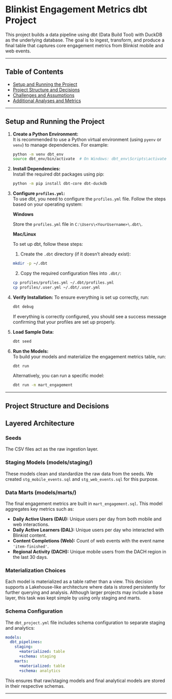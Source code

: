 # Blinkist Engagement Metrics dbt Project

This project builds a data pipeline using dbt (Data Build Tool) with DuckDB as the underlying database. The goal is to ingest, transform, and produce a final table that captures core engagement metrics from Blinkist mobile and web events.

---

## Table of Contents

- [Setup and Running the Project](#setup-and-running-the-project)
- [Project Structure and Decisions](#project-structure-and-decisions)
- [Challenges and Assumptions](#challenges-and-assumptions)
- [Additional Analyses and Metrics](#additional-analyses-and-metrics)

---

## Setup and Running the Project

1. **Create a Python Environment:**  
   It is recommended to use a Python virtual environment (using `pyenv` or `venv`) to manage dependencies. For example:

   ```bash
   python -m venv dbt_env
   source dbt_env/bin/activate  # On Windows: dbt_env\Scripts\activate
    ```


2. **Install Dependencies:**  
    Install the required dbt packages using pip:

   ```bash
   python -m pip install dbt-core dbt-duckdb
    ```

3. **Configure  `profiles.yml`:**  
    To use dbt, you need to configure the `profiles.yml` file. Follow the steps based on your operating system:
    
    <b>Windows</b>
    
    Store the  `profiles.yml` file in `C:\Users\<YourUsername>\.dbt\`.

    <b>Mac/Linux</b>

    To set up dbt, follow these steps:
    1. Create the `.dbt` directory (if it doesn’t already exist):
    
    ```bash
    mkdir -p ~/.dbt
    ```

    2. Copy the required configuration files into `.dbt/`:
    
    ```bash
    cp profiles/profiles.yml ~/.dbt/profiles.yml
    cp profiles/.user.yml ~/.dbt/.user.yml
    ```

4. **Verify Installation:** 
    To ensure everything is set up correctly, run:

    ```bash
   dbt debug
    ```
    If everything is correctly configured, you should see a success message confirming that your profiles are set up properly.

5. **Load Sample Data:**  

   ```bash
   dbt seed
    ```

6. **Run the Models:**  
    To build your models and materialize the engagement metrics table, run:

   ```bash
   dbt run
   ```

    Alternatively, you can run a specific model:

    ```bash
    dbt run -m mart_engagement
    ```

---

## Project Structure and Decisions

## Layered Architecture

### Seeds
The CSV files act as the raw ingestion layer.

### Staging Models (models/staging/)
These models clean and standardize the raw data from the seeds. We created `stg_mobile_events.sql` and `stg_web_events.sql` for this purpose.

### Data Marts (models/marts/)
The final engagement metrics are built in `mart_engagement.sql`. This model aggregates key metrics such as:
- **Daily Active Users (DAU):** Unique users per day from both mobile and web interactions.
- **Daily Active Learners (DAL):** Unique users per day who interacted with Blinkist content.
- **Content Completions (Web):** Count of web events with the event name `'item-finished'`.
- **Regional Activity (DACH):** Unique mobile users from the DACH region in the last 30 days.

### Materialization Choices
Each model is materialized as a table rather than a view. This decision supports a Lakehouse-like architecture where data is stored persistently for further querying and analysis. Although larger projects may include a base layer, this task was kept simple by using only staging and marts.

### Schema Configuration
The `dbt_project.yml` file includes schema configuration to separate staging and analytics:

```yaml
models:
  dbt_pipelines:
    staging:
      +materialized: table
      +schema: staging
    marts:
      +materialized: table
      +schema: analytics
```

This ensures that raw/staging models and final analytical models are stored in their respective schemas.

---